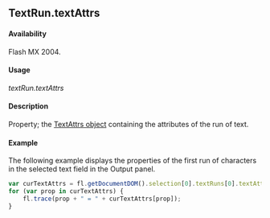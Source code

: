 ## TextRun.textAttrs

#### Availability

Flash MX 2004.

#### Usage

*textRun.textAttrs*

#### Description

Property; the [TextAttrs object](../TextAttrs_object/textAttrs_summary.md) containing the attributes of the run of text.

#### Example

The following example displays the properties of the first run of characters in the selected text field in the Output panel.

```javascript
var curTextAttrs = fl.getDocumentDOM().selection[0].textRuns[0].textAttrs;
for (var prop in curTextAttrs) {
    fl.trace(prop + " = " + curTextAttrs[prop]);
}
```
